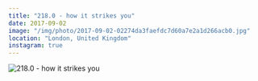 ```yaml
---
title: "218.0 - how it strikes you"
date: 2017-09-02
image: "/img/photo/2017-09-02-02274da3faefdc7d60a7e2a1d266acb0.jpg"
location: "London, United Kingdom"
instagram: true
---
```


![218.0 - how it strikes you](/img/photo/2017-09-02-02274da3faefdc7d60a7e2a1d266acb0.jpg)
